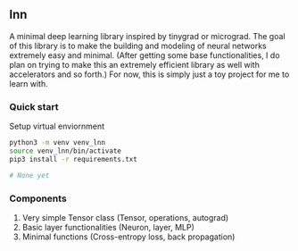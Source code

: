 ## lnn
A minimal deep learning library inspired by tinygrad or micrograd. The goal of this library is to
make the building and modeling of neural networks extremely easy and minimal. (After getting some
base functionalities, I do plan on trying to make this an extremely efficient library as well with
accelerators and so forth.) For now, this is simply just a toy project for me to learn with.

### Quick start
Setup virtual enviornment
```bash
python3 -m venv venv_lnn
source venv_lnn/bin/activate
pip3 install -r requirements.txt
```

```python
# None yet
```

### Components
1. Very simple Tensor class (Tensor, operations, autograd)
2. Basic layer functionalities (Neuron, layer, MLP)
3. Minimal functions (Cross-entropy loss, back propagation)

